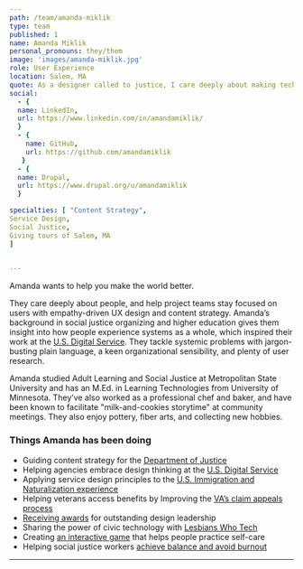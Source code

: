 ```yaml
---
path: /team/amanda-miklik
type: team
published: 1
name: Amanda Miklik
personal_pronouns: they/them
image: 'images/amanda-miklik.jpg'
role: User Experience
location: Salem, MA
quote: As a designer called to justice, I care deeply about making technology work for the people. 
social: 
  - {
  name: LinkedIn,
  url: https://www.linkedin.com/in/amandamiklik/
  }
  - {
    name: GitHub,
    url: https://github.com/amandamiklik
   }
  - {
  name: Drupal,
  url: https://www.drupal.org/u/amandamiklik
  }

specialties: [ "Content Strategy",
Service Design,
Social Justice,
Giving tours of Salem, MA
]

  
---
```

Amanda wants to help you make the world better.

They care deeply about people, and help project teams stay focused on users with empathy-driven UX design and content strategy. Amanda’s background in social justice organizing and higher education gives them insight into how people experience systems as a whole, which inspired their work at the [U.S. Digital Service](https://www.usds.gov/). They tackle systemic problems with jargon-busting plain language, a keen organizational sensibility, and plenty of user research.

Amanda studied Adult Learning and Social Justice at Metropolitan State University and has an M.Ed. in Learning Technologies from University of Minnesota. They’ve also worked as a professional chef and baker, and have been known to facilitate "milk-and-cookies storytime" at community meetings. They also enjoy pottery, fiber arts, and collecting new hobbies. 




### Things Amanda has been doing
* Guiding content strategy for the [Department of Justice](https://www.justice.gov/)
* Helping agencies embrace design thinking at the [U.S. Digital Service](https://www.usds.gov/)
* Applying service design principles to the [U.S. Immigration and Naturalization experience](https://my.uscis.gov/)
* Helping veterans access benefits by Improving the [VA’s claim appeals process](https://benefits.va.gov/benefits/appeals.asp)
* [Receiving awards](http://dcfemtech.com/awards-2018-media) for outstanding design leadership
* Sharing the power of civic technology with [Lesbians Who Tech](https://lesbianswhotech.org/speakers/amanda-miklik/)
* Creating [an interactive game](https://youfeellikeshit.com/) that helps people practice self-care
* Helping social justice workers [achieve balance and avoid burnout](http://amandamiklik.com/coaching.html) 



-------------------------------
